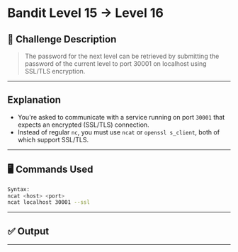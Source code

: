 # Bandit Level 15 → Level 16

## **🧩** Challenge Description

> The password for the next level can be retrieved by submitting the password of the current level to port 30001 on localhost using SSL/TLS encryption.
> 

---

## Explanation

- You're asked to communicate with a service running on port `30001` that expects an encrypted (SSL/TLS) connection.
- Instead of regular `nc`, you must use `ncat` or `openssl s_client`, both of which support SSL/TLS.

---

## 🖥️ Commands Used

```bash
Syntax:
ncat <host> <port> 
ncat localhost 30001 --ssl
```

---

## ✅ Output

---